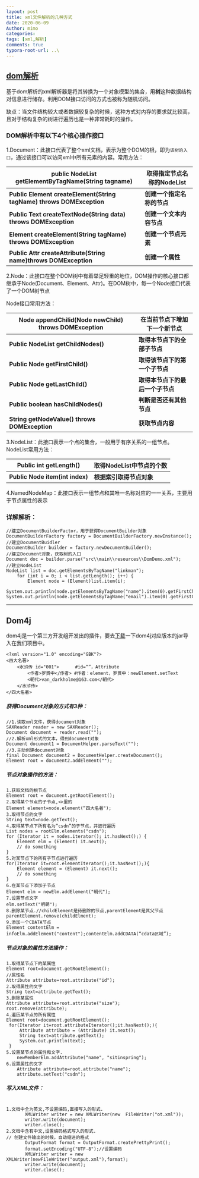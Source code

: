 ```yaml
---
layout: post
title: xml文件解析的几种方式
date: 2020-06-09
Author: mimo
categories: 
tags: [xml,解析]
comments: true
typora-root-url: ..\
---
```


## [dom解析](https://blog.csdn.net/a1353206432/article/details/80583302)

基于dom解析的xml解析器是将其转换为一个对象模型的集合，用**树**这种数据结构对信息进行储存。利用DOM接口访问的方式也被称为随机访问。

缺点：当文件结构较大或者数据较复杂的时候，这种方式对内存的要求就比较高，且对于结构复杂的树进行遍历也是一种非常耗时的操作。

### DOM解析中有以下4个核心操作接口

1.Document：此接口代表了整个xml文档，表示为整个DOM的根，即为`该树的入口`，通过该接口可以访问xml中所有元素的内容。常用方法：

| public NodeList getElementByTagName(String tagname)          | 取得指定节点名称的NodeList |
| ------------------------------------------------------------ | -------------------------- |
| **Public Element createElement(String tagName) throws DOMException** | **创建一个指定名称的节点** |
| **Public Text createTextNode(String data) throws DOMException** | **创建一个文本内容节点**   |
| **Element createElement(String tagName) throws DOMException** | **创建一个节点元素**       |
| **Public Attr createAttribute(String name)throws DOMException** | **创建一个属性**           |

2.Node：此接口在整个DOM树中有着举足轻重的地位，DOM操作的核心接口都继承于Node(Document、Element、Attr)。在DOM树中，每一个Node接口代表了一个DOM树节点

Node接口常用方法：

| Node appendChilid(Node newChild) throws DOMException | 在当前节点下增加下一个新节点     |
| ---------------------------------------------------- | -------------------------------- |
| **Public NodeList getChildNodes()**                  | **取得本节点下的全部子节点**     |
| **Public Node getFirstChild()**                      | **取得该节点下的第一个子节点**   |
| **Public Node getLastChild()**                       | **取得本节点下的最后一个子节点** |
| **Public boolean hasChildNodes()**                   | **判断是否还有其他节点**         |
| **String getNodeValue() throws DOMException**        | **获取节点内容**                 |

3.NodeList：此接口表示一个点的集合，一般用于有序关系的一组节点。 NodeList常用方法：

| Public int getLength()          | 取得NodeList中节点的个数 |
| ------------------------------- | ------------------------ |
| **Public Node item(int index)** | **根据索引取得节点对象** |

4.NamedNodeMap：此接口表示一组节点和其唯一名称对应的一一关系，主要用于节点属性的表示

### 详解解析：

```
//建立DocumentBuilderFactor，用于获得DocumentBuilder对象
DocumentBuilderFactory factory = DocumentBuilderFactory.newInstance();
//建立DocumentBuidler
DocumentBuilder builder = factory.newDocumentBuilder();
//建立Document对象，获取树的入口
Document doc = builder.parse("src\\main\\resources\\DomDemo.xml");
//建立NodeList
NodeList list = doc.getElementsByTagName("linkman");
    for (int i = 0; i < list.getLength(); i++) {
   		Element node = (Element)list.item(i);
	System.out.println(node.getElementsByTagName("name").item(0).getFirstChild().getNodeValue());
System.out.println(node.getElementsByTagName("email").item(0).getFirstChild());}
```

------

## Dom4j

dom4j是一个第三方开发组开发出的插件，要去[下载](https://dom4j.github.io/)一下dom4j对应版本的jar导入在我们项目中。

```
<?xml version="1.0" encoding="GBK"?>
<四大名著>
    <水浒传 id="001">      #id=“”，Attribute
        <作者>罗贯中</作者> #作者：element，罗贯中：newElement.setText
        <朝代>van_darkholme@163.com</朝代>
    </水浒传>
</四大名著>
```

##### 获得Document对象的方式有3种：

```
//1.读取xml文件，获得document对象
SAXReader reader = new SAXReader();
Document document = reader.read("");
//2.解析xml形式的文本，得到document对象
Document document1 = DocumentHelper.parseText("");
//3.主动创建document对象
final Document document2 = DocumentHelper.createDocument();
Element root = document2.addElement("");
```

##### 节点对象操作的方法：

```
1.获取文档的根节点
Element root = document.getRootElement();
2.取得某个节点的子节点,<>里的
Element element=node.element(“四大名著");
3.取得节点的文字
String text=node.getText();
4.取得某节点下所有名为“csdn”的子节点，并进行遍历
List nodes = rootElm.elements("csdn"); 
for (Iterator it = nodes.iterator(); it.hasNext();) {   
	Element elm = (Element) it.next();  
	// do something
}
5.对某节点下的所有子节点进行遍历
for(Iterator it=root.elementIterator();it.hasNext();){      
	Element element = (Element) it.next();      
	// do something 
}
6.在某节点下添加子节点
Element elm = newElm.addElement("朝代");
7.设置节点文字
elm.setText("明朝");
8.删除某节点.//childElement是待删除的节点,parentElement是其父节点  parentElement.remove(childElment);
9.添加一个CDATA节点
Element contentElm = infoElm.addElement("content");contentElm.addCDATA(“cdata区域”);
```

##### 节点对象的属性方法操作：

```
1.取得某节点下的某属性
Element root=document.getRootElement();
//属性名
Attribute attribute=root.attribute("id");
2.取得属性的文字
String text=attribute.getText();
3.删除某属性 
Attribute attribute=root.attribute("size"); 
root.remove(attribute);
4.遍历某节点的所有属性
Element root=document.getRootElement();      
 for(Iterator it=root.attributeIterator();it.hasNext();){        
     Attribute attribute = (Attribute) it.next();         
     String text=attribute.getText();        
     System.out.println(text);  
 }
5.设置某节点的属性和文字.   
	newMemberElm.addAttribute("name", "sitinspring");
6.设置属性的文字   
	Attribute attribute=root.attribute("name");
    attribute.setText("csdn");
```

##### 写入XML文件：

```

1.文档中全为英文,不设置编码,直接写入的形式.  
       XMLWriter writer = new XMLWriter(new  FileWriter("ot.xml")); 
       writer.write(document);  
       writer.close();
2.文档中含有中文,设置编码格式写入的形式.
// 创建文件输出的时候，自动缩进的格式 
  	   OutputFormat format = OutputFormat.createPrettyPrint();                 
       format.setEncoding("UTF-8");//设置编码
       XMLWriter writer = new XMLWriter(newFileWriter("output.xml"),format);
       writer.write(document);
       writer.close();
```

